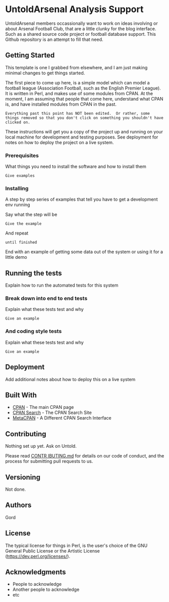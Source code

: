 # UntoldArsenal Analysis Support

UntoldArsenal members occassionally want to work on ideas involving or about Arsenal Football Club, that are a little clunky for the blog interface.  Such as a shared source code project or football database support.  This Github repository is an attempt to fill that need.

## Getting Started

This template is one I grabbed from elsewhere, and I am just making minimal changes to get things started.

The first piece to come up here, is a simple model which can model a football league (Association Football, such as the English Premier League).  It is written in Perl, and makes use of some modules from CPAN.  At the moment, I am assuming that people that come here, understand what CPAN is, and have installed modules from CPAN in the past.

```
Everything past this point has NOT been edited.  Or rather, some things removed so that you don't click on something you shouldn't have clicked on.
```

These instructions will get you a copy of the project up and running on your local machine for development and testing purposes. See deployment for notes on how to deploy the project on a live system.

### Prerequisites

What things you need to install the software and how to install them

```
Give examples
```

### Installing

A step by step series of examples that tell you have to get a development env running

Say what the step will be

```
Give the example
```

And repeat

```
until finished
```

End with an example of getting some data out of the system or using it for a little demo

## Running the tests

Explain how to run the automated tests for this system

### Break down into end to end tests

Explain what these tests test and why

```
Give an example
```

### And coding style tests

Explain what these tests test and why

```
Give an example
```

## Deployment

Add additional notes about how to deploy this on a live system

## Built With

* [CPAN](https://www.cpan.org/) - The main CPAN page
* [CPAN Search](https://search.cpan.org/) - The CPAN Search Site
* [MetaCPAN](https://metacpan.org/) - A Different CPAN Search Interface

## Contributing

Nothing set up yet.  Ask on Untold.

Please read [CONTR IBUTING.md](https://www.example.com/) for details on our code of conduct, and the process for submitting pull requests to us.

## Versioning

Not done.

## Authors

Gord

## License

The typical license for things in Perl, is the user's choice of the GNU General Public License or the Artistic License (https://dev.perl.org/licenses/).

## Acknowledgments

* People to acknowledge
* Another people to acknowledge
* etc

